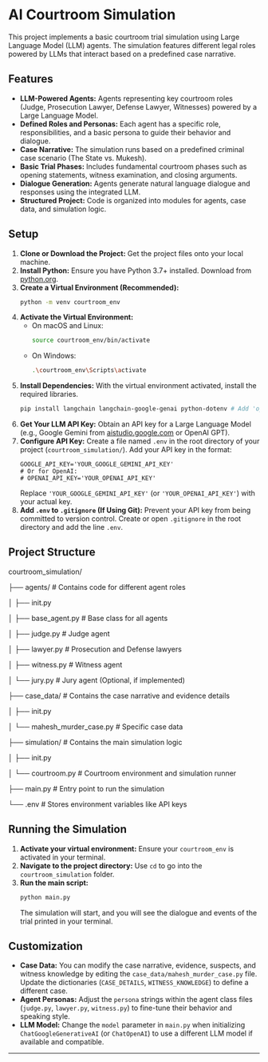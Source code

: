 # AI Courtroom Simulation

This project implements a basic courtroom trial simulation using Large Language Model (LLM) agents. The simulation features different legal roles powered by LLMs that interact based on a predefined case narrative.

## Features

* **LLM-Powered Agents:** Agents representing key courtroom roles (Judge, Prosecution Lawyer, Defense Lawyer, Witnesses) powered by a Large Language Model.
* **Defined Roles and Personas:** Each agent has a specific role, responsibilities, and a basic persona to guide their behavior and dialogue.
* **Case Narrative:** The simulation runs based on a predefined criminal case scenario (The State vs. Mukesh).
* **Basic Trial Phases:** Includes fundamental courtroom phases such as opening statements, witness examination, and closing arguments.
* **Dialogue Generation:** Agents generate natural language dialogue and responses using the integrated LLM.
* **Structured Project:** Code is organized into modules for agents, case data, and simulation logic.

## Setup

1.  **Clone or Download the Project:** Get the project files onto your local machine.
2.  **Install Python:** Ensure you have Python 3.7+ installed. Download from [python.org](https://www.python.org/).
3.  **Create a Virtual Environment (Recommended):**
    ```bash
    python -m venv courtroom_env
    ```
4.  **Activate the Virtual Environment:**
    * On macOS and Linux:
        ```bash
        source courtroom_env/bin/activate
        ```
    * On Windows:
        ```bash
        .\courtroom_env\Scripts\activate
        ```
5.  **Install Dependencies:** With the virtual environment activated, install the required libraries.
    ```bash
    pip install langchain langchain-google-genai python-dotenv # Add 'openai' instead of 'langchain-google-genai' if using OpenAI
    ```
6.  **Get Your LLM API Key:** Obtain an API key for a Large Language Model (e.g., Google Gemini from [aistudio.google.com](https://aistudio.google.com/) or OpenAI GPT).
7.  **Configure API Key:** Create a file named `.env` in the root directory of your project (`courtroom_simulation/`). Add your API key in the format:
    ```dotenv
    GOOGLE_API_KEY='YOUR_GOOGLE_GEMINI_API_KEY'
    # Or for OpenAI:
    # OPENAI_API_KEY='YOUR_OPENAI_API_KEY'
    ```
    Replace `'YOUR_GOOGLE_GEMINI_API_KEY'` (or `'YOUR_OPENAI_API_KEY'`) with your actual key.
8.  **Add `.env` to `.gitignore` (If Using Git):** Prevent your API key from being committed to version control. Create or open `.gitignore` in the root directory and add the line `.env`.

## Project Structure

courtroom_simulation/

├── agents/             # Contains code for different agent roles

│   ├── init.py

│   ├── base_agent.py   # Base class for all agents

│   ├── judge.py        # Judge agent

│   ├── lawyer.py       # Prosecution and Defense lawyers

│   ├── witness.py      # Witness agent

│   └── jury.py         # Jury agent (Optional, if implemented)

├── case_data/          # Contains the case narrative and evidence details

│   ├── init.py

│   └── mahesh_murder_case.py # Specific case data

├── simulation/         # Contains the main simulation logic

│   ├── init.py

│   └── courtroom.py    # Courtroom environment and simulation runner

├── main.py             # Entry point to run the simulation

└── .env                # Stores environment variables like API keys


## Running the Simulation

1.  **Activate your virtual environment:** Ensure your `courtroom_env` is activated in your terminal.
2.  **Navigate to the project directory:** Use `cd` to go into the `courtroom_simulation` folder.
3.  **Run the main script:**
    ```bash
    python main.py
    ```
    The simulation will start, and you will see the dialogue and events of the trial printed in your terminal.

## Customization

* **Case Data:** You can modify the case narrative, evidence, suspects, and witness knowledge by editing the `case_data/mahesh_murder_case.py` file. Update the dictionaries (`CASE_DETAILS`, `WITNESS_KNOWLEDGE`) to define a different case.
* **Agent Personas:** Adjust the `persona` strings within the agent class files (`judge.py`, `lawyer.py`, `witness.py`) to fine-tune their behavior and speaking style.
* **LLM Model:** Change the `model` parameter in `main.py` when initializing `ChatGoogleGenerativeAI` (or `ChatOpenAI`) to use a different LLM model if available and compatible.

---

